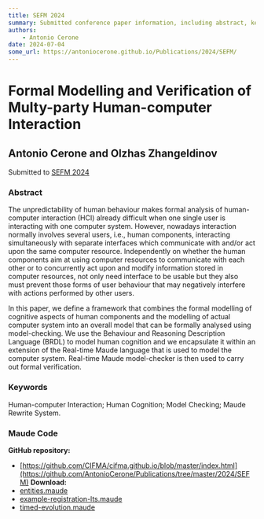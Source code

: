 ```yaml
---
title: SEFM 2024
summary: Submitted conference paper information, including abstract, keywords and links to the code.
authors:
    - Antonio Cerone
date: 2024-07-04
some_url: https://antoniocerone.github.io/Publications/2024/SEFM/
---
```

# Formal Modelling and Verification of Multy-party Human-computer Interaction
## Antonio Cerone and Olzhas Zhangeldinov
Submitted to [SEFM 2024](https://sefm-conference.github.io/2024/)
### Abstract
The unpredictability of human behaviour makes formal analysis of human-computer interaction (HCI)
already difficult when one single user is interacting with one computer system.
However, nowadays interaction normally involves several users, i.e., human components, interacting
simultaneously with separate interfaces which communicate with and/or act upon the same computer resource.
Independently on whether the human components aim at using computer resources to communicate with each
other or to concurrently act upon and modify information stored in  computer resources, not only need
interface to be usable but they also must prevent those forms of user behaviour that may negatively
interfere with actions performed by other users.

In this paper, we define a framework that combines the formal modelling of cognitive aspects of human
components and the modelling of actual computer system into an overall model that can be formally analysed
using model-checking.
We use the Behaviour and Reasoning Description Language (BRDL) to model human cognition and we encapsulate
it within an extension of the Real-time Maude language that is used to model the computer system.
Real-time Maude model-checker is then used to carry out formal verification.
### Keywords
Human-computer Interaction; Human Cognition; Model Checking; Maude Rewrite System.
### Maude Code
**GitHub repository:**
* [https://github.com/CIFMA/cifma.github.io/blob/master/index.html](https://github.com/AntonioCerone/Publications/tree/master/2024/SEFM)
**Download:**
* [entities.maude](entities.maude)
* [example-registration-lts.maude](example-registration-lts.maude)
* [timed-evolution.maude](timed-evolution.maude)
